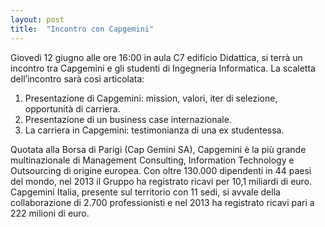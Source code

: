 ```yaml
---
layout: post
title:  "Incontro con Capgemini"
---
```


Giovedì 12 giugno alle ore 16:00 in aula C7 edificio Didattica,
si terrà un incontro tra Capgemini e gli studenti di Ingegneria Informatica.
La scaletta dell’incontro sarà così articolata:
1) Presentazione di Capgemini: mission, valori, iter di selezione, opportunità di carriera.
2) Presentazione di un business case internazionale.
3) La carriera in Capgemini: testimonianza di una ex studentessa.


Quotata alla Borsa di Parigi (Cap Gemini SA), Capgemini è la più grande multinazionale
di Management Consulting, Information Technology e Outsourcing di origine europea.
Con oltre 130.000 dipendenti in 44 paesi del mondo, nel 2013 il Gruppo ha registrato
ricavi per 10,1 miliardi di euro.
Capgemini Italia, presente sul territorio con 11 sedi, si avvale della collaborazione di
2.700 professionisti e nel 2013 ha registrato ricavi pari a 222 milioni di euro.
